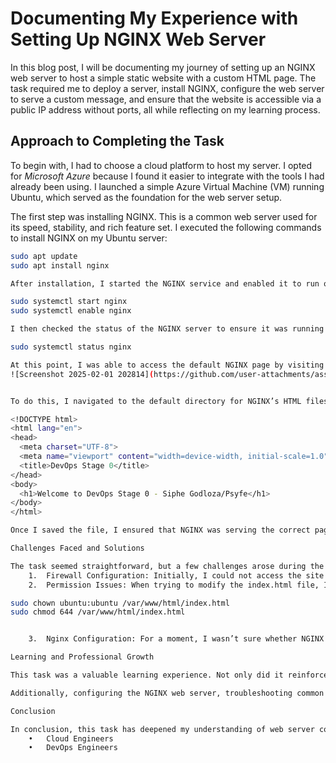 # Documenting My Experience with Setting Up NGINX Web Server

In this blog post, I will be documenting my journey of setting up an NGINX web server to host a simple static website with a custom HTML page. The task required me to deploy a server, install NGINX, configure the web server to serve a custom message, and ensure that the website is accessible via a public IP address without ports, all while reflecting on my learning process.

## Approach to Completing the Task

To begin with, I had to choose a cloud platform to host my server. I opted for *Microsoft Azure* because I found it easier to integrate with the tools I had already been using. I launched a simple Azure Virtual Machine (VM) running Ubuntu, which served as the foundation for the web server setup.

The first step was installing NGINX. This is a common web server used for its speed, stability, and rich feature set. I executed the following commands to install NGINX on my Ubuntu server:

```bash
sudo apt update
sudo apt install nginx

After installation, I started the NGINX service and enabled it to run on boot:

sudo systemctl start nginx
sudo systemctl enable nginx

I then checked the status of the NGINX server to ensure it was running without any issues:

sudo systemctl status nginx

At this point, I was able to access the default NGINX page by visiting my server’s public IP address in a browser. The next step was creating a custom HTML page with the message: “Welcome to DevOps Stage 0 - [Siphe Godloza ]/[Psyfe]”.
![Screenshot 2025-02-01 202814](https://github.com/user-attachments/assets/a0dc3e61-6823-4438-a524-279d04584984)


To do this, I navigated to the default directory for NGINX’s HTML files, which was located at /var/www/html/, and replaced the default index.html file with my custom HTML file:

<!DOCTYPE html>
<html lang="en">
<head>
  <meta charset="UTF-8">
  <meta name="viewport" content="width=device-width, initial-scale=1.0">
  <title>DevOps Stage 0</title>
</head>
<body>
  <h1>Welcome to DevOps Stage 0 - Siphe Godloza/Psyfe</h1>
</body>
</html>

Once I saved the file, I ensured that NGINX was serving the correct page by refreshing the browser and checking the custom message on the server’s public IP address. The site was accessible at http://<your-server-ip>/, confirming that the task was complete.

Challenges Faced and Solutions

The task seemed straightforward, but a few challenges arose during the process:
	1.	Firewall Configuration: Initially, I could not access the site from my browser, as the security group attached to the Azure VM did not allow HTTP traffic. To resolve this, I updated the Network Security Group (NSG) to allow incoming traffic on port 80 (HTTP).
	2.	Permission Issues: When trying to modify the index.html file, I faced some permission errors because the file was owned by the root user. To overcome this, I changed the ownership of the file to the ubuntu user and ensured the correct permissions were set using:

sudo chown ubuntu:ubuntu /var/www/html/index.html
sudo chmod 644 /var/www/html/index.html


	3.	Nginx Configuration: For a moment, I wasn’t sure whether NGINX was correctly configured to serve my custom page, but after checking the default server block configuration, I realized everything was already set up to serve files from /var/www/html/.

Learning and Professional Growth

This task was a valuable learning experience. Not only did it reinforce my understanding of how to configure and deploy a web server, but it also introduced me to the concepts of cloud-based infrastructure. It gave me practical experience working with Microsoft Azure, a cloud platform that is essential for DevOps and cloud engineers.

Additionally, configuring the NGINX web server, troubleshooting common issues like firewall settings and file permissions, and ensuring accessibility through a public IP address are all vital skills in the field of site reliability engineering. This experience ties directly into my long-term professional goals of becoming a proficient DevOps or cloud engineer. Understanding server deployment, web server configuration, and handling security settings will allow me to effectively manage infrastructure and automate tasks, which are key aspects of both DevOps and Cloud Engineering.

Conclusion

In conclusion, this task has deepened my understanding of web server configuration, cloud hosting, and troubleshooting. It allowed me to demonstrate problem-solving skills while developing hands-on knowledge of deploying NGINX and managing cloud instances. For those interested in DevOps or cloud infrastructure roles, gaining experience with these foundational tasks is crucial. For further career development in this space, you can explore resources on platforms like Cloud Engineers or DevOps Engineers to learn more about the intricacies of cloud environments and automation.
	•	Cloud Engineers
	•	DevOps Engineers
